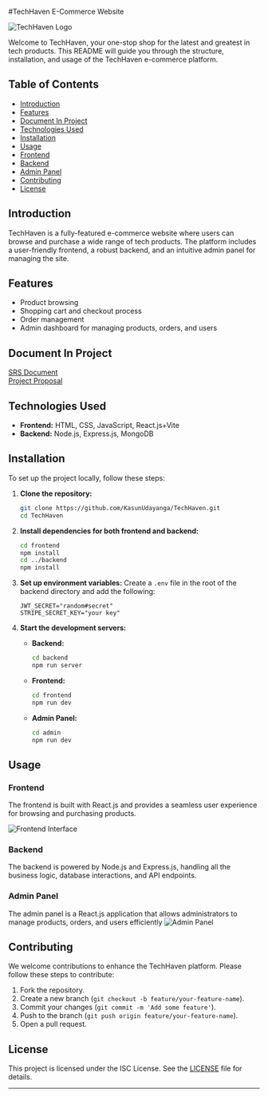 
#TechHaven E-Commerce Website

![TechHaven Logo](TechHeaven/Frontend/src/assets/Tech.png)

Welcome to TechHaven, your one-stop shop for the latest and greatest in tech products. This README will guide you through the structure, installation, and usage of the TechHaven e-commerce platform.

## Table of Contents
- [Introduction](#introduction)
- [Features](#features)
- [Document In Project](#document-in-project)
- [Technologies Used](#technologies-used)
- [Installation](#installation)
- [Usage](#usage)
- [Frontend](#frontend)
- [Backend](#backend)
- [Admin Panel](#admin-panel)
- [Contributing](#contributing)
- [License](#license)

## Introduction

TechHaven is a fully-featured e-commerce website where users can browse and purchase a wide range of tech products. The platform includes a user-friendly frontend, a robust backend, and an intuitive admin panel for managing the site.

## Features

- Product browsing 
- Shopping cart and checkout process
- Order management
- Admin dashboard for managing products, orders, and users

## Document In Project
[SRS Document](TechHeaven/assets/SRSTechHeaven.pdf)<br>
[Project Proposal](TechHeaven/assets/ProjectProposal.pdf)


## Technologies Used

- **Frontend:** HTML, CSS, JavaScript, React.js+Vite
- **Backend:** Node.js, Express.js, MongoDB

## Installation

To set up the project locally, follow these steps:

1. **Clone the repository:**
   ```sh
   git clone https://github.com/KasunUdayanga/TechHaven.git
   cd TechHaven
   ```

2. **Install dependencies for both frontend and backend:**
   ```sh
   cd frontend
   npm install
   cd ../backend
   npm install
   ```

3. **Set up environment variables:**
   Create a `.env` file in the root of the backend directory and add the following:
   ```
   JWT_SECRET="random#secret"
   STRIPE_SECRET_KEY="your key"
   ```

4. **Start the development servers:**
   - **Backend:**
     ```sh
     cd backend
     npm run server
     ```
   - **Frontend:**
     ```sh
     cd frontend
     npm run dev
     ```
   - **Admin Panel:**
     ```sh
     cd admin
     npm run dev
     ```

## Usage

### Frontend

The frontend is built with React.js and provides a seamless user experience for browsing and purchasing products.

![Frontend Interface](TechHeaven/assets/Screenshot2024-05-30212558.png)

### Backend

The backend is powered by Node.js and Express.js, handling all the business logic, database interactions, and API endpoints.



### Admin Panel

The admin panel is a React.js application that allows administrators to manage products, orders, and users efficiently
![Admin Panel](TechHeaven/assets/Screenshot2024-05-30212611.png)

## Contributing

We welcome contributions to enhance the TechHaven platform. Please follow these steps to contribute:

1. Fork the repository.
2. Create a new branch (`git checkout -b feature/your-feature-name`).
3. Commit your changes (`git commit -m 'Add some feature'`).
4. Push to the branch (`git push origin feature/your-feature-name`).
5. Open a pull request.

## License

This project is licensed under the ISC License. See the [LICENSE](LICENSE) file for details.

---
